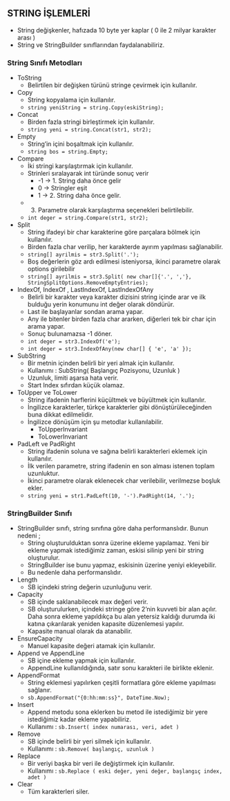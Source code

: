 ## STRING İŞLEMLERİ

- String değişkenler, hafızada 10 byte yer kaplar ( 0 ile 2 milyar karakter arası )
- String ve StringBuilder sınıflarından faydalanabiliriz.

### String Sınıfı Metodları
- ToString
    - Belirtilen bir değişken türünü stringe çevirmek için kullanılır.
- Copy
    - String kopyalama için kullanılır.
    - `string yeniString = string.Copy(eskiString);`
- Concat
    - Birden fazla stringi birleştirmek için kullanılır.
    - `string yeni = string.Concat(str1, str2);`
- Empty
    - String’in içini boşaltmak için kullanılır.
    - `string bos = string.Empty;`
- Compare
    - İki stringi karşılaştırmak için kullanılır.
    - Strinleri sıralayarak int türünde sonuç verir
        - -1 	-> 1. String daha önce gelir
        - 0 	-> Stringler eşit
        - 1	    -> 2. String daha önce gelir.
    - 3. Parametre olarak karşılaştırma seçenekleri belirtilebilir.
    - `int deger = string.Compare(str1, str2);`
- Split
    - String ifadeyi bir char karakterine göre parçalara bölmek için kullanılır.
    - Birden fazla char verilip, her karakterde ayırım yapılması sağlanabilir.
    - `string[] ayrilmis = str3.Split('.');`
    - Boş değerlerin göz ardı edilmesi isteniyorsa, ikinci parametre olarak options girilebilir
    - `string[] ayrilmis = str3.Split( new char[]{'.', ','}, StringSplitOptions.RemoveEmptyEntries);`
- IndexOf, IndexOf	, LastIndexOf, LastIndexOfAny
    - Belirli bir karakter veya karakter dizisini string içinde arar ve ilk bulduğu yerin konumunu int değer olarak döndürür.
    - Last ile başlayanlar sondan arama yapar.
    - Any ile bitenler birden fazla char ararken, diğerleri tek bir char için arama yapar.
    - Sonuç bulunamazsa -1 döner.
    - `int deger = str3.IndexOf('e');`
    - `int deger = str3.IndexOfAny(new char[] { 'e', 'a' });`
- SubString
    - Bir metnin içinden belirli bir yeri almak için kullanılır.
    - Kullanımı : SubString( Başlangıç Pozisyonu, Uzunluk )
    - Uzunluk, limiti aşarsa hata verir.
    - Start Index sıfırdan küçük olamaz.
- ToUpper ve ToLower
    - String ifadenin harflerini küçültmek ve büyültmek için kullanılır.
    - İngilizce karakterler, türkçe karakterler gibi dönüştürüleceğinden buna dikkat edilmelidir.
    - İngilizce dönüşüm için şu metodlar kullanılabilir.
        - ToUpperInvariant
        - ToLowerInvariant
- PadLeft ve PadRight
    - String ifadenin soluna ve sağına belirli karakterleri eklemek için kullanılır.
    - İlk verilen parametre, string ifadenin en son alması istenen toplam uzunluktur.
    - İkinci parametre olarak eklenecek char verilebilir, verilmezse boşluk ekler.
    - `string yeni = str1.PadLeft(10, '-').PadRight(14, '.');`

### StringBuilder Sınıfı
- StringBuilder sınıfı, string sınıfına göre daha performanslıdır. Bunun nedeni ;
    - String oluşturulduktan sonra üzerine ekleme yapılamaz. Yeni bir ekleme yapmak istediğimiz zaman, eskisi silinip yeni bir string oluşturulur.
    - StringBuilder ise bunu yapmaz, eskisinin üzerine yeniyi ekleyebilir.
    - Bu nedenle daha performanslıdır.
- Length
    - SB içindeki string değerin uzunluğunu verir.
- Capacity
    - SB içinde saklanabilecek max değeri verir.
    - SB oluşturulurken, içindeki stringe göre 2’nin kuvveti bir alan açılır. Daha sonra ekleme yapıldıkça bu alan yetersiz kaldığı durumda iki katına çıkarılarak yeniden kapasite düzenlemesi yapılır.
    - Kapasite manual olarak da atanabilir.
- EnsureCapacity
    - Manuel kapasite değeri atamak için kullanılır.
- Append ve AppendLine
    - SB içine ekleme yapmak için kullanılır.
    - AppendLine kullanıldığında, satır sonu karakteri ile birlikte eklenir.
- AppendFormat
    - String eklemesi yapılırken çeşitli formatlara göre ekleme yapılması sağlanır.
    - `sb.AppendFormat("{0:hh:mm:ss}", DateTime.Now);`
- Insert
    - Append metodu sona eklerken bu metod ile istediğimiz bir yere istediğimiz kadar ekleme yapabiliriz.
    - Kullanımı : `sb.Insert( index numarası, veri, adet )`
- Remove
    - SB içinde belirli bir yeri silmek için kullanılır.
    - Kullanımı : `sb.Remove( başlangıç, uzunluk )`
- Replace
    - Bir veriyi başka bir veri ile değiştirmek için kullanılır.
    - Kullanımı : `sb.Replace ( eski değer, yeni değer, başlangıç index, adet )`
- Clear	
    - Tüm karakterleri siler.